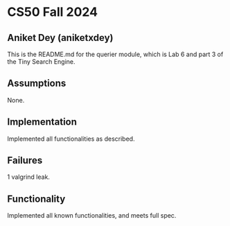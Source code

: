 # CS50 Fall 2024
## Aniket Dey (aniketxdey)

This is the README.md for the querier module, which is Lab 6 and part 3 of the Tiny Search Engine. 
## Assumptions
None.

## Implementation
Implemented all functionalities as described.

## Failures
1 valgrind leak.

## Functionality
Implemented all known functionalities, and meets full spec.